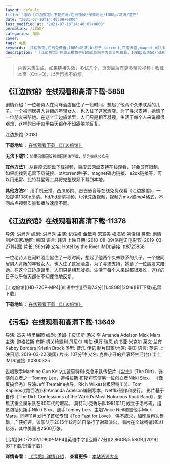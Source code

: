 ```yaml
---
layout: default
title: '电影《江边旅馆》下载资源/在线播放/视频地址/1080p/高清/蓝光'
date: "2021-07-10T14:40:09+0800"
last_modified_at: "2021-07-10T14:40:09+0800"
permalink: /5858/
categories: 电影
cover:
tags: 电影
keywords: '江边旅馆,在线免费看,1080p高清,bt种子,torrent,百度云盘,magnet,磁力链,迅雷下载资源'
description: '《江边旅馆》在线云播放手机西瓜影院吉吉影音免费看，1080p高清bd/hd未删减完整版和tc抢先枪版，mkv/mp4格式，附带bt/torrent种子、magnet/磁力链、百度云盘、网盘资源迅雷下载链接'
---
```


>内容采集生成，如果链接失效，多试几个，页面最后有更多精彩视频！收藏本页（Ctrl+D)，以后再找不麻烦。


## 《江边旅馆》在线观看和高清下载-5858

剧情介绍：一位老诗人在河畔酒店里住了一段时间，想起了他两个久未联系的儿子。一个被同居男人背叛的年轻女人，也入住了这家酒店。为了寻求支持，她请了一位朋友来陪她。在这个江边旅馆里，人们只是相互凝视，生活于每个人来说都很艰难，这样的日子似乎每天都在不知疲倦地反复。


江边旅馆 (2018)

**下载地址**： [在线观看下载 《江边旅馆》](https://www.btbtdy.me/btdy/dy15709.html) 


**无法下载?**：`如果迅雷因版权原因无法下载，关注微信公众号 `

**其他方法1**：从百度云网盘下载视频，百度云网盘支持在线观看，非会员有限制，如果能找到迅雷下载链接、bt/torrent种子、magnet磁力链接、e2dk链接等，可以用迅雷、比特彗星等工具将完整视频下载到本地。

**其他方法2**：用手机云播、西瓜影院、吉吉影音等在线免费观看《江边旅馆》，一般提供1080p高清、hd/bd高清视频、tc抢先版视频，视频为mkv或mp4格式，不同站点视频质量和播放速度不同。


## 《江边旅馆》在线观看和高清下载-11378

导演: 洪尚秀 编剧: 洪尚秀 主演: 纪柱峰 金敏喜 宋宣美 权海虓 刘俊相 类型: 剧情 制片国家/地区: 韩国 语言: 韩语 上映日期: 2018-08-09(洛迦诺电影节) 2019-03-27(韩国) 片长: 96分钟 又名: Hotel by the River IMDb链接: tt8725958

一位老诗人在河畔酒店里住了一段时间，想起了他两个久未联系的儿子。一个被同居男人背叛的年轻女人，也入住了这家酒店。为了寻求支持，她请了一位朋友来陪她。在这个江边旅馆里，人们只是相互凝视，生活于每个人来说都很艰难，这样的日子似乎每天都在不知疲倦地反复。


[江边旅馆][HD-720P-MP4][韩语中字][豆瓣7.3分][1.48GB][2019][BT下载/迅雷下载]

**下载地址**： [在线观看下载 《江边旅馆》](https://www.btdx8.com/torrent/jblg_2019.html) 


## 《污垢》在线观看和高清下载-13649

导演: 杰夫·特里梅因 编剧: 汤姆·卡皮诺斯 汤米·李 Amanda Adelson Mick Mars 主演: 道格拉斯·布斯 机关枪凯利 丹尼尔·韦伯 伊万·瑞恩 约书亚·米克尔 莱文·兰宾 Kabby Borders Kristin Brock 类型: 音乐 传记 制片国家/地区: 美国 语言: 英语 上映日期: 2019-03-22(美国) 片长: 107分钟 又名: 克鲁小丑的摇滚坏生活(台) 尘土 IMDb链接: tt0800325

说唱歌手Machine Gun Kelly加盟莫特利·克鲁乐队传记片《尘土》(The Dirt)，饰演创立者之一Tommy Lee，道格拉斯·布斯将饰演另一位创立者Nikki Sixx。 《蠢蛋搞怪秀》导演Jeff Tremaine执导，Rich Wilkes(《极限特工》)、Tom Kapinos(《路西法》)和Amanda Adelson编剧写本，Netflix制作和发行。 影片基于自传《The Dirt: Confessions of the World’s Most Notorious Rock Band》，聚焦该重金属乐队在80年代的崛起。 莫特利·克鲁乐队1981年1月成立于洛杉矶，组员包括贝斯手Nikki Sixx、鼓手Tommy Lee、主唱Vince Neil和吉他手Mick Mars。同年11月发行了首张专辑《Too Fast for Love》，供不应求，加印后再次售罄，广获好评。该乐队于2015年12月31日举行了谢幕演出，唱片在全球畅销超过1亿张，其中美国占2500万张。


[污垢][HD-720P/1080P-MP4][英语中字][豆瓣7.7分][2.86GB/5.58GB][2019][BT下载/迅雷下载]

**详情查看**： [《污垢》详情介绍](/movie/13649/)， **查看更多**：[本站资源大全](/movie/t/all/)

